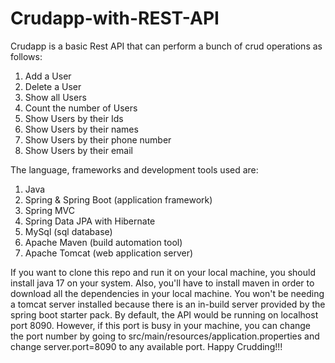 # Crudapp-with-REST-API

Crudapp is a basic Rest API that can perform a bunch of crud operations as follows:
1. Add a User
2. Delete a User
3. Show all Users
4. Count the number of Users
5. Show Users by their Ids
6. Show Users by their names
7. Show Users by their phone number
8. Show Users by their email

The language, frameworks and development tools used are:
1. Java
2. Spring & Spring Boot (application framework)
3. Spring MVC
4. Spring Data JPA with Hibernate
5. MySql (sql database)
6. Apache Maven (build automation tool)
7. Apache Tomcat (web application server)

If you want to clone this repo and run it on your local machine, you should install java 17 on your system. Also, you'll have to 
install maven in order to download all the dependencies in your local machine. You won't be needing a tomcat server installed because 
there is an in-build server provided by the spring boot starter pack. By default, the API would be  running on localhost port 8090.
However, if this port is busy in your machine, you can change the port number by going to src/main/resources/application.properties 
and change server.port=8090 to any available port. Happy Crudding!!!

